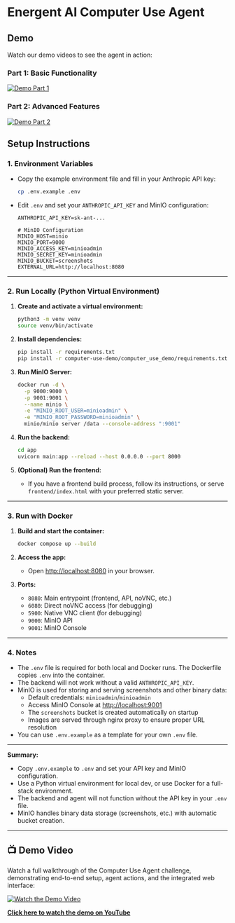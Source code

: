 # Energent AI Computer Use Agent

## Demo

Watch our demo videos to see the agent in action:

### Part 1: Basic Functionality
[![Demo Part 1](https://cdn.loom.com/sessions/thumbnails/7263bb5996334ff787b9f482eae79902-with-play.gif)](https://www.loom.com/share/7263bb5996334ff787b9f482eae79902?sid=a7cd9717-773a-476f-aec1-700c941627db)

### Part 2: Advanced Features
[![Demo Part 2](https://cdn.loom.com/sessions/thumbnails/c5c1fee045a24fdfa603e8360a9279e6-with-play.gif)](https://www.loom.com/share/c5c1fee045a24fdfa603e8360a9279e6?sid=a6ea28eb-ff37-4191-9892-777e43e22a6e)

## Setup Instructions

### 1. **Environment Variables**

- Copy the example environment file and fill in your Anthropic API key:
  ```bash
  cp .env.example .env
  ```
- Edit `.env` and set your `ANTHROPIC_API_KEY` and MinIO configuration:
  ```
  ANTHROPIC_API_KEY=sk-ant-...

  # MinIO Configuration
  MINIO_HOST=minio
  MINIO_PORT=9000
  MINIO_ACCESS_KEY=minioadmin
  MINIO_SECRET_KEY=minioadmin
  MINIO_BUCKET=screenshots
  EXTERNAL_URL=http://localhost:8080
  ```

---

### 2. **Run Locally (Python Virtual Environment)**

1. **Create and activate a virtual environment:**
   ```bash
   python3 -m venv venv
   source venv/bin/activate
   ```

2. **Install dependencies:**
   ```bash
   pip install -r requirements.txt
   pip install -r computer-use-demo/computer_use_demo/requirements.txt
   ```

3. **Run MinIO Server:**
   ```bash
   docker run -d \
     -p 9000:9000 \
     -p 9001:9001 \
     --name minio \
     -e "MINIO_ROOT_USER=minioadmin" \
     -e "MINIO_ROOT_PASSWORD=minioadmin" \
     minio/minio server /data --console-address ":9001"
   ```

4. **Run the backend:**
   ```bash
   cd app
   uvicorn main:app --reload --host 0.0.0.0 --port 8000
   ```

5. **(Optional) Run the frontend:**
   - If you have a frontend build process, follow its instructions, or serve `frontend/index.html` with your preferred static server.

---

### 3. **Run with Docker**

1. **Build and start the container:**
   ```bash
   docker compose up --build
   ```

2. **Access the app:**
   - Open [http://localhost:8080](http://localhost:8080) in your browser.

3. **Ports:**
   - `8080`: Main entrypoint (frontend, API, noVNC, etc.)
   - `6080`: Direct noVNC access (for debugging)
   - `5900`: Native VNC client (for debugging)
   - `9000`: MinIO API
   - `9001`: MinIO Console

---

### 4. **Notes**

- The `.env` file is required for both local and Docker runs. The Dockerfile copies `.env` into the container.
- The backend will not work without a valid `ANTHROPIC_API_KEY`.
- MinIO is used for storing and serving screenshots and other binary data:
  - Default credentials: `minioadmin`/`minioadmin`
  - Access MinIO Console at [http://localhost:9001](http://localhost:9001)
  - The `screenshots` bucket is created automatically on startup
  - Images are served through nginx proxy to ensure proper URL resolution
- You can use `.env.example` as a template for your own `.env` file.

---

**Summary:**  
- Copy `.env.example` to `.env` and set your API key and MinIO configuration.
- Use a Python virtual environment for local dev, or use Docker for a full-stack environment.
- The backend and agent will not function without the API key in your `.env` file.
- MinIO handles binary data storage (screenshots, etc.) with automatic bucket creation.

---

## 📺 Demo Video

Watch a full walkthrough of the Computer Use Agent challenge, demonstrating end-to-end setup, agent actions, and the integrated web interface:

[![Watch the Demo Video](https://img.youtube.com/vi/lcPM3eZUYCE/0.jpg)](https://youtu.be/lcPM3eZUYCE)

[**Click here to watch the demo on YouTube**](https://youtu.be/lcPM3eZUYCE)
